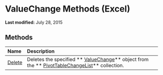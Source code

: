 
# ValueChange Methods (Excel)

 **Last modified:** July 28, 2015


## Methods



|**Name**|**Description**|
|:-----|:-----|
| [Delete](69b0c9e0-42a2-c282-67d1-ca1b0299e08a.md)|Deletes the specified  ** [ValueChange](27335d52-7003-2268-b5d0-c2cd21588579.md)** object from the ** [PivotTableChangeList](83bc0395-b97e-d57f-cfe4-e226a5cea36c.md)** collection.|
